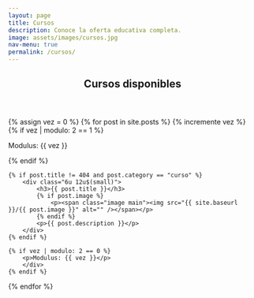 ```yaml
---
layout: page
title: Cursos
description: Conoce la oferta educativa completa.
image: assets/images/cursos.jpg
nav-menu: true
permalink: /cursos/
---
```


<!-- Main -->
<div id="main" class="alt">

<!-- One -->
<section id="one">
	<div class="inner">
		<header class="major">
			<h1>Cursos disponibles</h1>
		</header>

<!-- Content -->

{% assign vez = 0 %}
{% for post in site.posts %}
	{% incremente vez %}
	{% if vez | modulo: 2 == 1 %}
		<p>Modulus: {{ vez }}</p>
		<div class="row">
	{% endif %}
	
	{% if post.title != 404 and post.category == "curso" %}
		<div class="6u 12u$(small)">
			<h3>{{ post.title }}</h3>
			{% if post.image %}
				<p><span class="image main"><img src="{{ site.baseurl }}/{{ post.image }}" alt="" /></span></p>
			{% endif %}
			<p>{{ post.description }}</p>
		</div>
	{% endif %}

	{% if vez | modulo: 2 == 0 %}
		<p>Modulus: {{ vez }}</p>
		</div>
	{% endif %}
{% endfor %}

</div>
